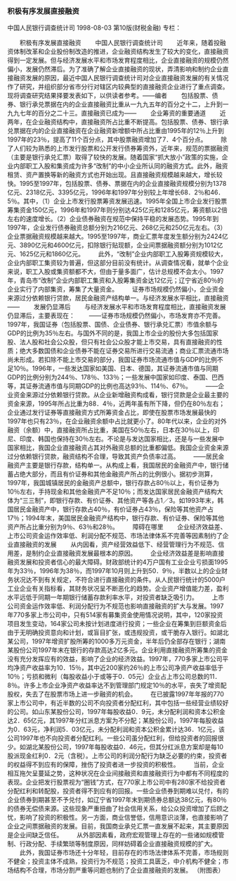 ### 积极有序发展直接融资
中国人民银行调查统计司
1998-08-03
第10版(财税金融)
专栏：

　　积极有序发展直接融资
　　中国人民银行调查统计司
　　近年来，随着投融资体制改革和企业股份制改造的推进，企业融资结构发生了较大的变化，直接融资得到一定发展。但与经济发展水平和市场发育程度相比，企业直接融资的规模仍然偏小，发展仍然滞后。为了准确了解企业直接融资的现状，弄清影响和制约企业直接融资发展的原因，最近中国人民银行调查统计司对企业直接融资发展的有关情况作了研究，并组织部分省市分行对辖区内较典型的直接融资企业进行了重点调查。现将调查研究结果择要发表如下，以供读者参考。——编者
　　包括股票、债券、银行承兑票据在内的企业直接融资比重从一九九五年的百分之十二，上升到一九九七年的百分之二十三。直接融资已成为——
　　企业筹资的重要通道
　　近两年，在企业融资结构中，直接融资所占比重不断提高。包括股票、债券、银行承兑票据在内的企业直接融资在企业融资新增额中所占比重由1995年的12％上升到1997年的23％，提高了11个百分点，其中股票融资增加了7．4个百分点。
　　除了人们较为熟悉的上市发行股票和公开发行债券筹资外，近年来，规范的票据融资（主要是银行承兑汇票）取得了较快的发展。随着国家“抓大放小”政策的实施，企业内部职工入股和集资成为许多“改制”的中小企业所认同的融资方式。此外，融资租赁、资产置换等新的融资方式也开始出现。且直接融资规模越来越大，增长较快。1995至1997年，包括股票、债券、票据在内的企业直接融资规模分别为1378亿元、2318亿元、3395亿元，1996年和1997年分别较上年增长68．2％和46．5％。其中，（1）企业上市发行股票筹资发展迅速。1995年全国上市企业发行股票筹集资金150亿元，1996年和1997年则分别达425亿元和1285亿元，筹资额以2倍左右的速度增长。（2）企业债券融资在规范中保持平稳的发展态势。1995年到1997年，企业发行债券融资总额分别为216亿元、268亿元和250亿元左右。（3）企业票据融资规模越来越大。1995至1997年，商业汇票年度发生额分别为2424亿元、3890亿元和4600亿元，扣除银行贴现额，企业间票据融资额分别为1012亿元、1625亿元和1860亿元。
　　此外，“改制”企业内部职工入股筹资规模较大，企业内部职工集资较为普遍，但这部分目前没有统计。从调查情况看，就单个企业来说，职工入股或集资额都不大，但由于量多面广，估计总规模不会太小。1997年，青岛市“改制”企业内部职工集资和入股筹集资金达12亿元；辽宁省近80％的企业实行了内部集资，筹集了大量资金。
　　证券市场规模仍然偏小，企业资金来源过分依赖银行贷款，居民金融资产结构单一。与经济发展水平相比，直接融资——
　　发展仍显滞后
　　与经济发展水平和市场发育程度相比，直接融资发展仍显滞后，主要表现在：
　　——证券市场规模仍然偏小，市场发育亦不完善。1997年，我国证券（包括股票、国债、企业债券、银行承兑汇票）市值余额与GDP的比例为35％左右。与国外不同的是，我国上市企业的股份大多包括国家股、法人股和社会公众股，但只有社会公众股才能上市交易，具有直接融资的性质；绝大多数国债和企业债券不能在证券交易所进行交易流通；商业汇票流通市场尚未形成。若扣除不能上市交易的部分，我国证券市场流通市值与GDP的比例不足10％。1996年，一些发达国家如美国、日本、德国，其证券流通市值与同期GDP的比例分别为244％、178％、133％；一些发展中国家如印度、泰国、巴西等，其证券流通市值与同期GDP的比例也高达93％、114％、67％。
　　——企业资金来源过分依赖银行贷款。从企业新增融资构成看，银行贷款是企业最主要的资金来源，1995年所占比重为88．4％，近两年虽有所下降，但仍在80％左右；企业通过发行证券等直接融资方式所筹资金占比，即使在股票市场发展最快的1997年也只有23％，在企业融资余额中占比就更小了。80年代以来，企业的对外融资（余额）中，直接融资所占比重，美国在50％左右，日本在30％以上，印尼、印度、韩国也保持在30％左右。不论是与发达国家相比，还是与一些发展中国家相比，我国企业直接融资占其对外融资总额的比重都偏低。我国企业资金来源过分依赖银行贷款，融资结构不合理，导致其资产负债率过高。
　　——居民金融资产主要是银行存款，结构单一。从构成上看，我国居民的金融资产中，银行储蓄占绝大部分，而且有价证券和其他金融资产所占的比例很小。据初步测算，1997年，我国城镇居民的金融资产总额中，银行存款占80％以上，有价证券为10％左右，手持现金和其他金融资产不足10％；而发达国家居民金融资产结构大体为“三三制”，即银行存款、有价证券、其他资产等各占1／3。如1993年末，韩国居民金融资产中，银行存款占40％，有价证券占43％，保险等其他资产占17％；1994年末，美国居民金融资产结构中，银行存款、有价证券、保险等其他资产所占比重分别为9％、63％和28％。
　　障碍在哪里
　　企业经济效益差、上市公司资金运作效率低、利润分配不规范、市场法律体系不完善等因素制约了企业直接融资的发展
　　从内因看，资产经营效益低下、经营管理行为不规范、信用差，是制约企业直接融资发展最根本的原因。
　　企业经济效益差是影响直接融资发展和投资者信心的最大障碍。财政部统计的4万户国有工业企业亏损面1995年为33％，1996年为38％，而1997年10月则上升到50．9％，半数以上的企业财务状况达不到有关规定，不符合进行直接融资的条件。从人民银行统计的5000户工业企业有关指标看，其财务状况呈不断恶化的趋势。企业资产增值能力差，盈利水平远低于同期一年期银行储蓄存款利率水平，对投资者缺乏吸引力。
　　上市公司资金运作效率低、利润分配行为不规范也影响直接融资的扩大与发展。1997年770多家上市公司中，只有514家有募集资金使用情况说明，其中，120家投资项目发生变动，164家公司未按计划进度进行投资；一些企业在筹集到巨额资金后由于无明确投资意向和计划，或盲目扩张，或违规投资，或干脆存入银行。如湖北某公司，1997年增资扩股所筹的1000多万元资金，半年后仍全部存在银行；湖南某股份公司1997年末在银行的存款高达2亿多元。企业利用直接融资所筹集的资金没有充分发挥应有的效益，影响了企业的经济效益。1997年，770多家上市公司平均净资产收益率为10．15％，其中近200家约26％的上市公司净资产收益率低于10％；亏损和微利（每股收益小于或等于0．05元）企业占上市公司总数的11．8％。许多上市企业净资产收益率达不到管理部门规定10％的水平，丧失了增资配股权，失去了在股票市场上进一步融资的机会。
　　在已披露1997年年报的770家上市公司中，有近半数的公司不向投资者分配红利，其中包括一些经营业绩较好的公司。如山东某股份公司，1997年每股收益0．9元，未分配利润和资本公积金达2．65亿元，其1997年分红派息方案为不分配；某股份公司，1997年每股收益为0．63元，净利润5．03亿元，未分配利润和资本公积金累计达36．1亿元，该公司1997年也不向投资者分配红利。一些公司虽分配红利，但给投资者的回报很少。如湖北某股份公司，1997年每股收益0．46元，但其分红派息方案却是每10股派现金红利0．2元（含税）。上市公司的利润分配行为缺乏必要的约束，投资者的权益得不到应有的保障，挫伤了投资者进一步投资的积极性。
　　当前，企业相互拖欠呈蔓延之势，这种状况在企业间接融资和直接融资行为中都有不同程度的表现。企业把发行股票视为“圈钱”方式，在770家上市公司中有280家不给投资者分配红利和转配股，投资者得不到应有的回报。一些企业债券到期难以兑付，有的企业债券到期甚至不予兑付，如辽宁省1997年末到期债券总额达38亿元，有80％的债券无偿债来源。这些现象严重扭曲了社会信用关系，给公众投资增加了后顾之忧，影响了投资的积极性。另一方面，商业信誉低，信用意识淡薄，也直接影响了企业之间票据融资的发展。目前，我国商业承兑汇票一直发展不起来，其主要原因是企业间缺乏信任。
　　从外部因素看，政府宏观管理上存在的一些诸如规模管制、行政分配、手续繁琐等制度原因，同样妨碍着企业直接融资规模的扩大。
　　此外，我国证券市场还十分年轻，目前存在的市场法律体系不完善，市场规则不健全；投资主体不成熟，投资行为不规范；投资工具匮乏，中介机构不健全；市场结构不合理，市场分割严重等问题也制约了企业直接融资的发展。
    （附图表）
